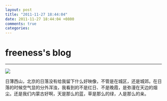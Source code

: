 ```yaml
---
layout: post
title: "2011-11-27 18:44:04"
date: 2011-11-27 18:44:04 +0800
comments: true
categories: 
---
```


# freeness's blog

----------

![](http://okqmqrbgo.bkt.clouddn.com/201111271844041.jpg)

>
日薄西山，北京的日落没有给我留下什么好映像，不管是在城区，还是城郊。在日落的时候空气显的分外浑浊，我看到的不是红日、不是晚霞，是弥漫在天边的烟尘。还是我们内蒙古好啊，天是那么的蓝，草是那么的绿，人是那么的亲。